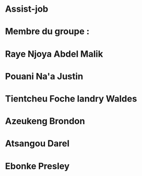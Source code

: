 # Assist-job


# Membre du groupe :
# Raye Njoya Abdel Malik
# Pouani Na'a Justin
# Tientcheu Foche landry Waldes
# Azeukeng Brondon
# Atsangou Darel
# Ebonke Presley